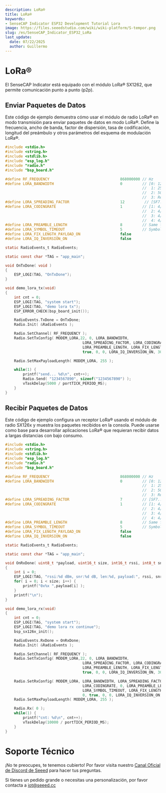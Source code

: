```yaml
---
description: LoRa®
title: LoRa®
keywords:
- SenseCAP Indicator ESP32 Development Tutorial Lora
image: https://files.seeedstudio.com/wiki/wiki-platform/S-tempor.png
slug: /es/SenseCAP_Indicator_ESP32_LoRa
last_update:
  date: 07/22/2025
  author: Guillermo
---
```

# **LoRa®**

El SenseCAP Indicator está equipado con el módulo LoRa® SX1262, que permite comunicación punto a punto (p2p).

## **Enviar Paquetes de Datos**

Este código de ejemplo demuestra cómo usar el módulo de radio LoRa® en modo transmisión para enviar paquetes de datos en modo LoRa®. Define la frecuencia, ancho de banda, factor de dispersión, tasa de codificación, longitud del preámbulo y otros parámetros del esquema de modulación LoRa®.

```c
#include <stdio.h>
#include <string.h>
#include <stdlib.h>
#include "esp_log.h"
#include "radio.h"
#include "bsp_board.h"

#define RF_FREQUENCY                                868000000 // Hz
#define LORA_BANDWIDTH                              0         // [0: 125 kHz,
                                                              //  1: 250 kHz,
                                                              //  2: 500 kHz,
                                                              //  3: Reserved]
#define LORA_SPREADING_FACTOR                       12         // [SF7..SF12]
#define LORA_CODINGRATE                             1         // [1: 4/5,
                                                              //  2: 4/6,
                                                              //  3: 4/7,
                                                              //  4: 4/8]
#define LORA_PREAMBLE_LENGTH                        8         // Same for Tx and Rx
#define LORA_SYMBOL_TIMEOUT                         5         // Symbols
#define LORA_FIX_LENGTH_PAYLOAD_ON                  false
#define LORA_IQ_INVERSION_ON                        false

static RadioEvents_t RadioEvents;

static const char *TAG = "app_main";

void OnTxDone( void )
{
    ESP_LOGI(TAG, "OnTxDone");
}

void demo_lora_tx(void)
{
    int cnt = 0;
    ESP_LOGI(TAG, "system start");
    ESP_LOGI(TAG, "demo lora tx");
    ESP_ERROR_CHECK(bsp_board_init());

    RadioEvents.TxDone = OnTxDone;
    Radio.Init( &RadioEvents );

    Radio.SetChannel( RF_FREQUENCY );
    Radio.SetTxConfig( MODEM_LORA,22, 0, LORA_BANDWIDTH,
                                   LORA_SPREADING_FACTOR, LORA_CODINGRATE,
                                   LORA_PREAMBLE_LENGTH, LORA_FIX_LENGTH_PAYLOAD_ON,
                                   true, 0, 0, LORA_IQ_INVERSION_ON, 3000 );

    Radio.SetMaxPayloadLength( MODEM_LORA, 255 );

    while(1) {
        printf("send... %d\n", cnt++);
        Radio.Send( "1234567890", sizeof("1234567890") );
        vTaskDelay(5000 / portTICK_PERIOD_MS);
    }
}
```

## **Recibir Paquetes de Datos**

Este código de ejemplo configura un receptor LoRa® usando el módulo de radio SX126x y muestra los paquetes recibidos en la consola. Puede usarse como base para desarrollar aplicaciones LoRa® que requieran recibir datos a largas distancias con bajo consumo.

```c
#include <stdio.h>
#include <string.h>
#include <stdlib.h>
#include "esp_log.h"
#include "radio.h"
#include "bsp_board.h"

#define RF_FREQUENCY                                868000000 // Hz
#define LORA_BANDWIDTH                              0         // [0: 125 kHz,
                                                              //  1: 250 kHz,
                                                              //  2: 500 kHz,
                                                              //  3: Reserved]
#define LORA_SPREADING_FACTOR                       7         // [SF7..SF12]
#define LORA_CODINGRATE                             1         // [1: 4/5,
                                                              //  2: 4/6,
                                                              //  3: 4/7,
                                                              //  4: 4/8]
#define LORA_PREAMBLE_LENGTH                        8         // Same for Tx and Rx
#define LORA_SYMBOL_TIMEOUT                         5         // Symbols
#define LORA_FIX_LENGTH_PAYLOAD_ON                  false
#define LORA_IQ_INVERSION_ON                        false

static RadioEvents_t RadioEvents;

static const char *TAG = "app_main";

void OnRxDone( uint8_t *payload, uint16_t size, int16_t rssi, int8_t snr )
{
    int i = 0;
    ESP_LOGI(TAG, "rssi:%d dBm, snr:%d dB, len:%d, payload:", rssi, snr, size);
    for( i = 0; i < size; i++) {
        printf("0x%x ",payload[i] );
    }
    printf("\n");
}

void demo_lora_rx(void)
{
    int cnt = 0;
    ESP_LOGI(TAG, "system start");
    ESP_LOGI(TAG, "demo lora rx continue");
    bsp_sx126x_init();

    RadioEvents.RxDone = OnRxDone;
    Radio.Init( &RadioEvents );

    Radio.SetChannel( RF_FREQUENCY );
    Radio.SetTxConfig( MODEM_LORA,22, 0, LORA_BANDWIDTH,
                                   LORA_SPREADING_FACTOR, LORA_CODINGRATE,
                                   LORA_PREAMBLE_LENGTH, LORA_FIX_LENGTH_PAYLOAD_ON,
                                   true, 0, 0, LORA_IQ_INVERSION_ON, 3000 );

    Radio.SetRxConfig( MODEM_LORA, LORA_BANDWIDTH, LORA_SPREADING_FACTOR,
                                   LORA_CODINGRATE, 0, LORA_PREAMBLE_LENGTH,
                                   LORA_SYMBOL_TIMEOUT, LORA_FIX_LENGTH_PAYLOAD_ON,
                                   0, true, 0, 0, LORA_IQ_INVERSION_ON, true );
    Radio.SetMaxPayloadLength( MODEM_LORA, 255 );

    Radio.Rx( 0 );
    while(1) {
        printf("cnt: %d\n", cnt++);
        vTaskDelay(10000 / portTICK_PERIOD_MS);
    }
}

```

# **Soporte Técnico**

¡No te preocupes, te tenemos cubierto! Por favor visita nuestro [Canal Oficial de Discord de Seeed](https://discord.com/invite/QqMgVwHT3X) para hacer tus preguntas.

Si tienes un pedido grande o necesitas una personalización, por favor contacta a iot@seeed.cc
